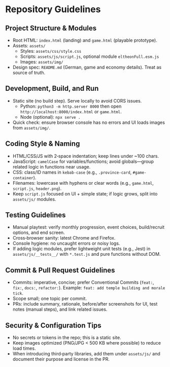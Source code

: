 # Repository Guidelines

## Project Structure & Modules
- Root HTML: `index.html` (landing) and `game.html` (playable prototype).
- Assets: `assets/`
  - Styles: `assets/css/style.css`
  - Scripts: `assets/js/script.js`, optional module `eltheonFull.esm.js`
  - Images: `assets/img/`
- Design spec: `README.md` (German, game and economy details). Treat as source of truth.

## Development, Build, and Run
- Static site (no build step). Serve locally to avoid CORS issues.
  - Python: `python3 -m http.server 8000` then open `http://localhost:8000/index.html` or `game.html`.
  - Node (optional): `npx serve .`
- Quick check: ensure browser console has no errors and UI loads images from `assets/img/`.

## Coding Style & Naming
- HTML/CSS/JS with 2‑space indentation; keep lines under ~100 chars.
- JavaScript: `camelCase` for variables/functions; avoid globals—group related logic in functions near usage.
- CSS: class/ID names in `kebab-case` (e.g., `.province-card`, `#game-container`).
- Filenames: lowercase with hyphens or clear words (e.g., `game.html`, `script.js`, `header.png`).
- Keep `script.js` focused on UI + simple state; if logic grows, split into `assets/js/` modules.

## Testing Guidelines
- Manual playtest: verify monthly progression, event choices, build/recruit options, and end screen.
- Cross‑browser sanity: latest Chrome and Firefox.
- Console hygiene: no uncaught errors or noisy logs.
- If adding logic modules, prefer lightweight unit tests (e.g., Jest) in `assets/js/__tests__/` with `*.test.js` and pure functions without DOM.

## Commit & Pull Request Guidelines
- Commits: imperative, concise; prefer Conventional Commits (`feat:`, `fix:`, `docs:`, `refactor:`). Example: `feat: add temple building and morale tick`.
- Scope small; one topic per commit.
- PRs: include summary, rationale, before/after screenshots for UI, test notes (manual steps), and link related issues.

## Security & Configuration Tips
- No secrets or tokens in the repo; this is a static site.
- Keep images optimized (PNG/JPG < 500 KB where possible) to reduce load times.
- When introducing third‑party libraries, add them under `assets/js/` and document their purpose and license in the PR.

